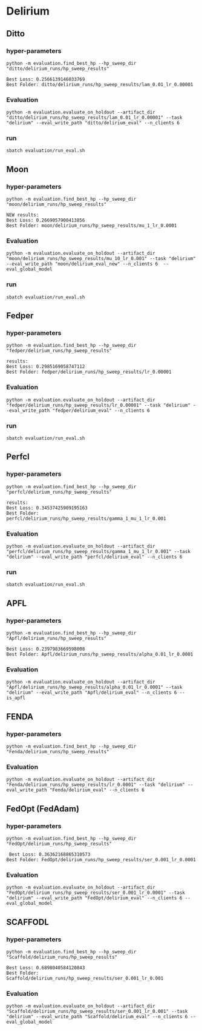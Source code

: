 # Delirium

## Ditto
### hyper-parameters
```
python -m evaluation.find_best_hp --hp_sweep_dir "ditto/delirium_runs/hp_sweep_results"

Best Loss: 0.2566139146033769
Best Folder: ditto/delirium_runs/hp_sweep_results/lam_0.01_lr_0.00001
```

### Evaluation
```
python -m evaluation.evaluate_on_holdout --artifact_dir "ditto/delirium_runs/hp_sweep_results/lam_0.01_lr_0.00001" --task "delirium" --eval_write_path "ditto/delirium_eval" --n_clients 6

```

### run
```
sbatch evaluation/run_eval.sh
```

## Moon
### hyper-parameters
```
python -m evaluation.find_best_hp --hp_sweep_dir "moon/delirium_runs/hp_sweep_results"

NEW results:
Best Loss: 0.2669057900413856
Best Folder: moon/delirium_runs/hp_sweep_results/mu_1_lr_0.0001
```
### Evaluation

```
python -m evaluation.evaluate_on_holdout --artifact_dir "moon/delirium_runs/hp_sweep_results/mu_10_lr_0.001" --task "delirium" --eval_write_path "moon/delirium_eval_new" --n_clients 6  --eval_global_model
```

### run
```
sbatch evaluation/run_eval.sh
```

## Fedper
### hyper-parameters
```
python -m evaluation.find_best_hp --hp_sweep_dir "fedper/delirium_runs/hp_sweep_results"

results:
Best Loss: 0.2985169058747112
Best Folder: fedper/delirium_runs/hp_sweep_results/lr_0.00001
```

### Evaluation
```
python -m evaluation.evaluate_on_holdout --artifact_dir "fedper/delirium_runs/hp_sweep_results/lr_0.00001" --task "delirium" --eval_write_path "fedper/delirium_eval" --n_clients 6

```

### run

```
sbatch evaluation/run_eval.sh
```

## Perfcl
### hyper-parameters
```
python -m evaluation.find_best_hp --hp_sweep_dir "perfcl/delirium_runs/hp_sweep_results"

results:
Best Loss: 0.34537425909195163
Best Folder: perfcl/delirium_runs/hp_sweep_results/gamma_1_mu_1_lr_0.001
```

### Evaluation

```
python -m evaluation.evaluate_on_holdout --artifact_dir "perfcl/delirium_runs/hp_sweep_results/gamma_1_mu_1_lr_0.001" --task "delirium" --eval_write_path "perfcl/delirium_eval" --n_clients 6

```

### run
```
sbatch evaluation/run_eval.sh
```


## APFL
### hyper-parameters
```
python -m evaluation.find_best_hp --hp_sweep_dir "Apfl/delirium_runs/hp_sweep_results"

Best Loss: 0.2397983669598008
Best Folder: Apfl/delirium_runs/hp_sweep_results/alpha_0.01_lr_0.0001
```
### Evaluation
```
python -m evaluation.evaluate_on_holdout --artifact_dir "Apfl/delirium_runs/hp_sweep_results/alpha_0.01_lr_0.0001" --task "delirium" --eval_write_path "Apfl/delirium_eval" --n_clients 6 --is_apfl
```

## FENDA
### hyper-parameters
```
python -m evaluation.find_best_hp --hp_sweep_dir "Fenda/delirium_runs/hp_sweep_results"
```
### Evaluation
```
python -m evaluation.evaluate_on_holdout --artifact_dir "Fenda/delirium_runs/hp_sweep_results/lr_0.0001" --task "delirium" --eval_write_path "Fenda/delirium_eval" --n_clients 6

```


## FedOpt (FedAdam)
### hyper-parameters
```
python -m evaluation.find_best_hp --hp_sweep_dir "FedOpt/delirium_runs/hp_sweep_results"

 Best Loss: 0.36362168865310573
Best Folder: FedOpt/delirium_runs/hp_sweep_results/ser_0.001_lr_0.0001
```
### Evaluation
```
python -m evaluation.evaluate_on_holdout --artifact_dir "FedOpt/delirium_runs/hp_sweep_results/ser_0.001_lr_0.0001" --task "delirium" --eval_write_path "FedOpt/delirium_eval" --n_clients 6 --eval_global_model

```


## SCAFFODL
### hyper-parameters
```
python -m evaluation.find_best_hp --hp_sweep_dir "Scaffold/delirium_runs/hp_sweep_results"

Best Loss: 0.6898040584120843
Best Folder: Scaffold/delirium_runs/hp_sweep_results/ser_0.001_lr_0.001

```
### Evaluation
```
python -m evaluation.evaluate_on_holdout --artifact_dir "Scaffold/delirium_runs/hp_sweep_results/ser_0.001_lr_0.001" --task "delirium" --eval_write_path "Scaffold/delirium_eval" --n_clients 6 --eval_global_model
```
